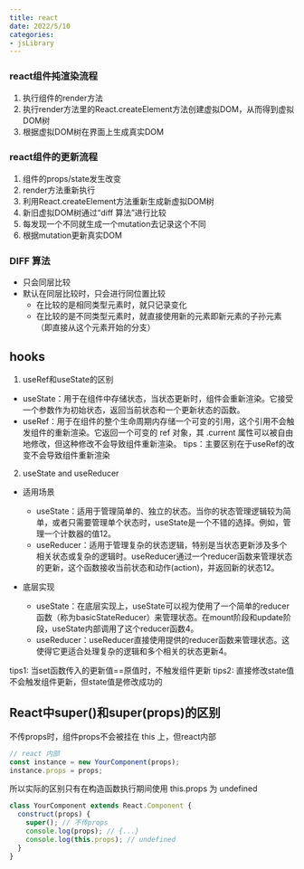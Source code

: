 ```yaml
---
title: react
date: 2022/5/10
categories:
- jsLibrary
---
```


### react组件扽渲染流程
1. 执行组件的render方法
2. 执行render方法里的React.createElement方法创建虚拟DOM，从而得到虚拟DOM树
3. 根据虚拟DOM树在界面上生成真实DOM

### react组件的更新流程
1. 组件的props/state发生改变
2. render方法重新执行
3. 利用React.createElement方法重新生成新虚拟DOM树
4. 新旧虚拟DOM树通过“diff 算法”进行比较
5. 每发现一个不同就生成一个mutation去记录这个不同
6. 根据mutation更新真实DOM

### DIFF 算法
+ 只会同层比较
+ 默认在同层比较时，只会进行同位置比较
  + 在比较的是相同类型元素时，就只记录变化
  + 在比较的是不同类型元素时，就直接使用新的元素即新元素的子孙元素（即直接从这个元素开始的分支）

## hooks
1. useRef和useState的区别
+ useState‌：用于在组件中存储状态，当状态更新时，组件会重新渲染。它接受一个参数作为初始状态，返回当前状态和一个更新状态的函数。
+ ‌useRef‌：用于在组件的整个生命周期内存储一个可变的引用，这个引用不会触发组件的重新渲染。它返回一个可变的 ref 对象，其 .current 属性可以被自由地修改，但这种修改不会导致组件重新渲染。
tips：主要区别在于useRef的改变不会导致组件重新渲染

2. useState and useReducer
+ 适用场景
  - useState‌：适用于管理简单的、独立的状态。当你的状态管理逻辑较为简单，或者只需要管理单个状态时，useState是一个不错的选择。例如，管理一个计数器的值‌12。
  - useReducer‌：适用于管理复杂的状态逻辑，特别是当状态更新涉及多个相关状态或复杂的逻辑时。useReducer通过一个reducer函数来管理状态的更新，这个函数接收当前状态和动作(action)，并返回新的状态‌12。

+ 底层实现
  - useState‌：在底层实现上，useState可以视为使用了一个简单的reducer函数（称为basicStateReducer）来管理状态。在mount阶段和update阶段，useState内部调用了这个reducer函数‌4。
  - useReducer‌：useReducer直接使用提供的reducer函数来管理状态。这使得它更适合处理复杂的逻辑和多个相关的状态更新‌4。

tips1: 当set函数传入的更新值==原值时，不触发组件更新
tips2: 直接修改state值不会触发组件更新，但state值是修改成功的


## React中super()和super(props)的区别
不传props时，组件props不会被挂在 this 上，但react内部
```js
// react 内部
const instance = new YourComponent(props);
instance.props = props;
```
所以实际的区别只有在构造函数执行期间使用 this.props 为 undefined
```js
class YourComponent extends React.Component {
  construct(props) {
    super(); // 不传props
    console.log(props); // {...}
    console.log(this.props); // undefined
  }
}
```


